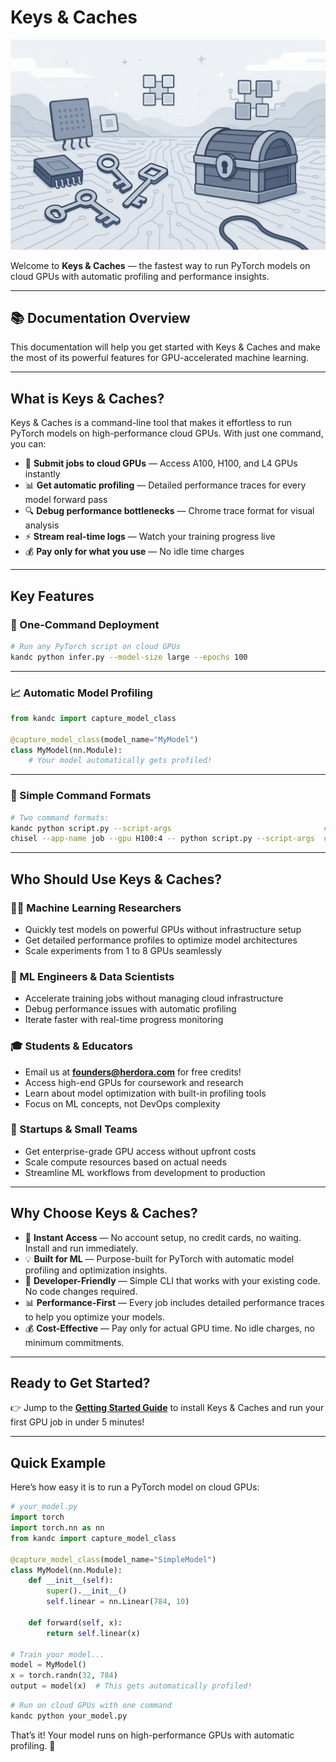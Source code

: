 # Keys & Caches

![Keys & Caches Banner](assets/banner.png)

Welcome to **Keys & Caches** — the fastest way to run PyTorch models on cloud GPUs with automatic profiling and performance insights.

---

## 📚 Documentation Overview

This documentation will help you get started with Keys & Caches and make the most of its powerful features for GPU-accelerated machine learning.

---

## What is Keys & Caches?

Keys & Caches is a command-line tool that makes it effortless to run PyTorch models on high-performance cloud GPUs. With just one command, you can:

* 🚀 **Submit jobs to cloud GPUs** — Access A100, H100, and L4 GPUs instantly
* 📊 **Get automatic profiling** — Detailed performance traces for every model forward pass
* 🔍 **Debug performance bottlenecks** — Chrome trace format for visual analysis
* ⚡ **Stream real-time logs** — Watch your training progress live
* 💰 **Pay only for what you use** — No idle time charges

---

## Key Features

### 🎯 One-Command Deployment

```bash
# Run any PyTorch script on cloud GPUs
kandc python infer.py --model-size large --epochs 100
```

---

### 📈 Automatic Model Profiling

```python
from kandc import capture_model_class

@capture_model_class(model_name="MyModel")
class MyModel(nn.Module):
    # Your model automatically gets profiled!
```

---

### 🔧 Simple Command Formats

```bash
# Two command formats:
kandc python script.py --script-args                                  # Interactive
chisel --app-name job --gpu H100:4 -- python script.py --script-args  # Separator
```

---

## Who Should Use Keys & Caches?

### 🧑‍🔬 Machine Learning Researchers

* Quickly test models on powerful GPUs without infrastructure setup
* Get detailed performance profiles to optimize model architectures
* Scale experiments from 1 to 8 GPUs seamlessly

### 🏢 ML Engineers & Data Scientists

* Accelerate training jobs without managing cloud infrastructure
* Debug performance issues with automatic profiling
* Iterate faster with real-time progress monitoring

### 🎓 Students & Educators

* Email us at **[founders@herdora.com](mailto:founders@herdora.com)** for free credits!
* Access high-end GPUs for coursework and research
* Learn about model optimization with built-in profiling tools
* Focus on ML concepts, not DevOps complexity

### 🚀 Startups & Small Teams

* Get enterprise-grade GPU access without upfront costs
* Scale compute resources based on actual needs
* Streamline ML workflows from development to production

---

## Why Choose Keys & Caches?

* 🚀 **Instant Access** — No account setup, no credit cards, no waiting. Install and run immediately.
* 💡 **Built for ML** — Purpose-built for PyTorch with automatic model profiling and optimization insights.
* 🎯 **Developer-Friendly** — Simple CLI that works with your existing code. No code changes required.
* 📊 **Performance-First** — Every job includes detailed performance traces to help you optimize your models.
* 💰 **Cost-Effective** — Pay only for actual GPU time. No idle charges, no minimum commitments.

---

## Ready to Get Started?

👉 Jump to the **[Getting Started Guide](https://www.keysandcaches.com/docs)** to install Keys & Caches and run your first GPU job in under 5 minutes!

---

## Quick Example

Here’s how easy it is to run a PyTorch model on cloud GPUs:

```python
# your_model.py
import torch
import torch.nn as nn
from kandc import capture_model_class

@capture_model_class(model_name="SimpleModel")
class MyModel(nn.Module):
    def __init__(self):
        super().__init__()
        self.linear = nn.Linear(784, 10)
    
    def forward(self, x):
        return self.linear(x)

# Train your model...
model = MyModel()
x = torch.randn(32, 784)
output = model(x)  # This gets automatically profiled!
```

```bash
# Run on cloud GPUs with one command
kandc python your_model.py
```

That’s it! Your model runs on high-performance GPUs with automatic profiling. 🎉
